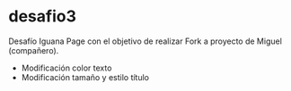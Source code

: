 # desafio3

Desafío Iguana Page con el objetivo de realizar Fork a proyecto de Miguel (compañero).

- Modificación color texto
- Modificación tamaño y estilo título
